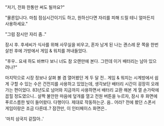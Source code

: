 "저기, 전화 한통만 써도 될까요?" 

"물론입니다. 마침 점심시간이기도 하고, 원하신다면 자리를 피해 드릴 테니 얼마든지 사용하세요." 

"그럼 잠시만 자리 좀.." 

잠시 후. 후세씨가 식사를 위해 사무실을 비우고, 혼자 남게 된 나는 괜스레 문 쪽을 한번 살핀 후에 가방에서 게임 & 워치를 꺼내들었다.

"후우.. 요새 하도 바쁘다 보니 너도 참 오랜만에 본다. 그런데 이거 배터리는 남아 있으려나?" 

마지막으로 시장 정보나 살펴 볼 겸 열어봤던 게 두 달 전..
게임 & 워치는 시계방에서 쉽게 구할 수 있는 수은 건전지를 사용하고 있었는데, 생각보단 배터리 시간이 굉장히 오래가는 편이었다.
83년도로 넘어와 지금까지 사용하면서 배터리 교환 해본 게 열 손가락에 꼽힐 정도였으니..
살짝 불안한 마음에 덮개를 열고 전원 버튼을 누르자, 잠시 후 화면에 푸르스름한 빛이 들어왔다.
다행이다. 제대로 작동하는군. 음.. 어라? 전에 봤던 스폰서 게임이랑은 조금 다른데..?
잠깐만, 이 인터페이스 화면은..

'마치 삼국지 같잖아..' 